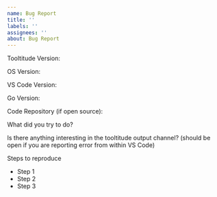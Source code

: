 ```yaml
---
name: Bug Report
title: ''
labels: ''
assignees: ''
about: Bug Report
---
```


<!--
By submitting issues, or commenting on existing issues in this repository you grant a perpetual, irrevocable, worldwide license to use any Feedback (as defined below) you communicate to the owner of this repository, without compensation, without any obligation to report on such use, and without any other restriction. 
The repository owners rights granted in the previous sentence include, without limitation, the right to exploit Feedback in any and every way, as well as the right to grant sublicenses. 
Feedback will not be considered Customer’s Confidential Information. (“Feedback” refers to any suggestion or idea for modifying any of the repository owners products or services, including without limitation all intellectual property rights in any such suggestion or idea.)
-->

Tooltitude Version:

OS Version: 

VS Code Version:

Go Version:

Code Repository (if open source):

What did you try to do?

Is there anything interesting in the tooltitude output channel? (should be open if you are reporting error from within VS Code)

Steps to reproduce
- Step 1
- Step 2 
- Step 3
